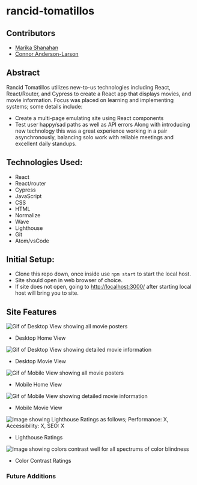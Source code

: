 # rancid-tomatillos


## Contributors

* [Marika Shanahan](https://github.com/monshan)
* [Connor Anderson-Larson](https://github.com/ConnorAndersonLarson)

## Abstract

Rancid Tomatillos utilizes new-to-us technologies including React, React/Router, and Cypress to create a React app that displays movies, and movie information. Focus was placed on learning and implementing systems; some details include:
* Create a multi-page emulating site using React components
* Test user happy/sad paths as well as API errors
Along with introducing new technology this was a great experience working in a pair asynchronously, balancing solo work with reliable meetings and excellent daily standups.

## Technologies Used:

* React
* React/router
* Cypress
* JavaScript
* CSS
* HTML
* Normalize
* Wave
* Lighthouse
* Git
* Atom/vsCode

## Initial Setup:

* Clone this repo down, once inside use `npm start` to start the local host.
* Site should open in web browser of choice.
* If site does not open, going to [http://localhost:3000/](http://localhost:3000/) after starting local host will bring you to site.

## Site Features

<img src="./.github/readme_images/" alt="Gif of Desktop View showing all movie posters">

* Desktop Home View

<img src="./.github/readme_images/" alt="Gif of Desktop View showing detailed movie information">

* Desktop Movie View

<img src="./.github/readme_images/" alt="Gif of Mobile View showing all movie posters">

* Mobile Home View

<img src="./.github/readme_images/" alt="Gif of Mobile View showing detailed movie information">

* Mobile Movie View

<img src="./.github/readme_images/" alt="Image showing Lighthouse Ratings as follows; Performance: X, Accessibility: X, SEO: X ">

* Lighthouse Ratings

<img src="./.github/readme_images/" alt="Image showing colors contrast well for all spectrums of color blindness">

* Color Contrast Ratings


### Future Additions
